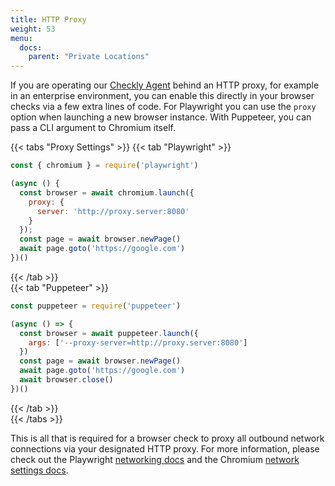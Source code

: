 ```yaml
---
title: HTTP Proxy
weight: 53
menu:
  docs:
    parent: "Private Locations"
---
```


If you are operating our [Checkly Agent](/docs/private-locations/private-locations-getting-started/) behind an HTTP proxy, for example in an enterprise environment, you can enable this directly in your browser checks via a few extra lines of code. For Playwright you can use the `proxy` option when launching a new browser instance. With Puppeteer, you can pass a CLI argument to Chromium itself.

{{< tabs "Proxy Settings" >}}
  {{< tab "Playwright" >}}
```javascript
const { chromium } = require('playwright')

(async () {
  const browser = await chromium.launch({
    proxy: {
      server: 'http://proxy.server:8080'
    }
  });
  const page = await browser.newPage()
  await page.goto('https://google.com')
})()
```
  {{< /tab >}}   
  {{< tab "Puppeteer" >}}
```javascript
const puppeteer = require('puppeteer')

(async () => {
  const browser = await puppeteer.launch({
    args: ['--proxy-server=http://proxy.server:8080']
  })
  const page = await browser.newPage()
  await page.goto('https://google.com')
  await browser.close()
})()
```
  {{< /tab >}}   
{{< /tabs >}}   

This is all that is required for a browser check to proxy all outbound network connections via your designated HTTP proxy. For more information, please check out the Playwright [networking docs](https://playwright.dev/docs/network#http-proxy) and the Chromium [network settings docs](https://www.chromium.org/developers/design-documents/network-settings/).

